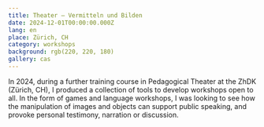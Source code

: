 ```yaml
---
title: Theater – Vermitteln und Bilden
date: 2024-12-01T00:00:00.000Z
lang: en
place: Zürich, CH
category: workshops
background: rgb(220, 220, 180)
gallery: cas
---
```

In 2024, during a further training course in Pedagogical Theater at the ZhDK (Zürich, CH), I produced a collection of tools to develop workshops open to all. 
In the form of games and language workshops, I was looking to see how the manipulation of images and objects can support public speaking, and provoke personal testimony, narration or discussion.